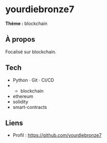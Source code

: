 # yourdiebronze7

**Thème :** blockchain

## À propos
Focalisé sur blockchain.

## Tech
- Python · Git · CI/CD
- - blockchain
- ethereum
- solidity
- smart-contracts

## Liens
- Profil : https://github.com/yourdiebronze7
